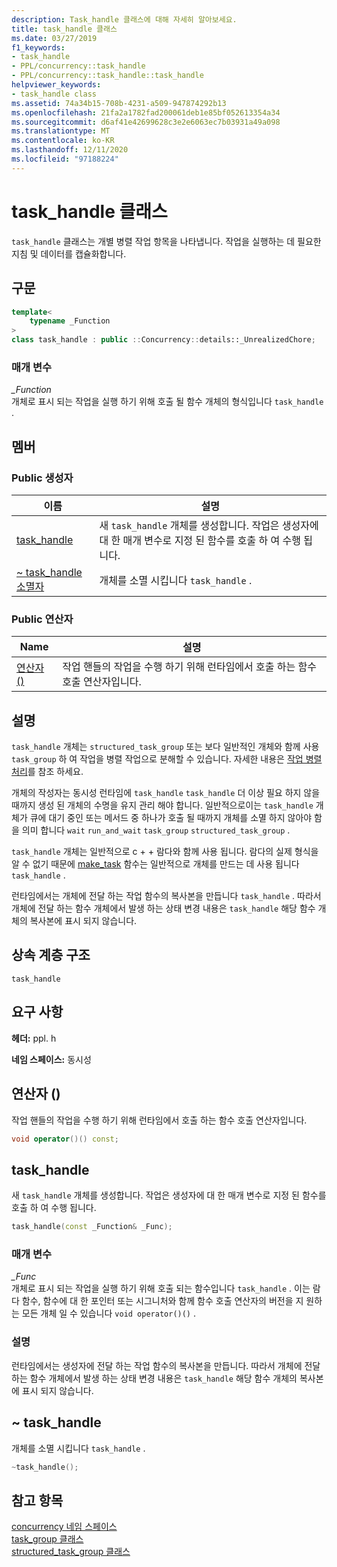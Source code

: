 ```yaml
---
description: Task_handle 클래스에 대해 자세히 알아보세요.
title: task_handle 클래스
ms.date: 03/27/2019
f1_keywords:
- task_handle
- PPL/concurrency::task_handle
- PPL/concurrency::task_handle::task_handle
helpviewer_keywords:
- task_handle class
ms.assetid: 74a34b15-708b-4231-a509-947874292b13
ms.openlocfilehash: 21fa2a1782fad200061deb1e85bf052613354a34
ms.sourcegitcommit: d6af41e42699628c3e2e6063ec7b03931a49a098
ms.translationtype: MT
ms.contentlocale: ko-KR
ms.lasthandoff: 12/11/2020
ms.locfileid: "97188224"
---
```

# <a name="task_handle-class"></a>task_handle 클래스

`task_handle` 클래스는 개별 병렬 작업 항목을 나타냅니다. 작업을 실행하는 데 필요한 지침 및 데이터를 캡슐화합니다.

## <a name="syntax"></a>구문

```cpp
template<
    typename _Function
>
class task_handle : public ::Concurrency::details::_UnrealizedChore;
```

### <a name="parameters"></a>매개 변수

*_Function*<br/>
개체로 표시 되는 작업을 실행 하기 위해 호출 될 함수 개체의 형식입니다 `task_handle` .

## <a name="members"></a>멤버

### <a name="public-constructors"></a>Public 생성자

|이름|설명|
|----------|-----------------|
|[task_handle](#task_handle)|새 `task_handle` 개체를 생성합니다. 작업은 생성자에 대 한 매개 변수로 지정 된 함수를 호출 하 여 수행 됩니다.|
|[~ task_handle 소멸자](#dtor)|개체를 소멸 시킵니다 `task_handle` .|

### <a name="public-operators"></a>Public 연산자

|Name|설명|
|----------|-----------------|
|[연산자 ()](#task_handle__operator_call)|작업 핸들의 작업을 수행 하기 위해 런타임에서 호출 하는 함수 호출 연산자입니다.|

## <a name="remarks"></a>설명

`task_handle` 개체는 `structured_task_group` 또는 보다 일반적인 개체와 함께 사용 `task_group` 하 여 작업을 병렬 작업으로 분해할 수 있습니다. 자세한 내용은 [작업 병렬 처리](../../../parallel/concrt/task-parallelism-concurrency-runtime.md)를 참조 하세요.

개체의 작성자는 동시성 런타임에 `task_handle` `task_handle` 더 이상 필요 하지 않을 때까지 생성 된 개체의 수명을 유지 관리 해야 합니다. 일반적으로이는 `task_handle` 개체가 큐에 대기 중인 또는 메서드 중 하나가 호출 될 때까지 개체를 소멸 하지 않아야 함을 의미 합니다 `wait` `run_and_wait` `task_group` `structured_task_group` .

`task_handle` 개체는 일반적으로 c + + 람다와 함께 사용 됩니다. 람다의 실제 형식을 알 수 없기 때문에 [make_task](concurrency-namespace-functions.md#make_task) 함수는 일반적으로 개체를 만드는 데 사용 됩니다 `task_handle` .

런타임에서는 개체에 전달 하는 작업 함수의 복사본을 만듭니다 `task_handle` . 따라서 개체에 전달 하는 함수 개체에서 발생 하는 상태 변경 내용은 `task_handle` 해당 함수 개체의 복사본에 표시 되지 않습니다.

## <a name="inheritance-hierarchy"></a>상속 계층 구조

`task_handle`

## <a name="requirements"></a>요구 사항

**헤더:** ppl. h

**네임 스페이스:** 동시성

## <a name="operator"></a><a name="task_handle__operator_call"></a> 연산자 ()

작업 핸들의 작업을 수행 하기 위해 런타임에서 호출 하는 함수 호출 연산자입니다.

```cpp
void operator()() const;
```

## <a name="task_handle"></a><a name="task_handle"></a> task_handle

새 `task_handle` 개체를 생성합니다. 작업은 생성자에 대 한 매개 변수로 지정 된 함수를 호출 하 여 수행 됩니다.

```cpp
task_handle(const _Function& _Func);
```

### <a name="parameters"></a>매개 변수

*_Func*<br/>
개체로 표시 되는 작업을 실행 하기 위해 호출 되는 함수입니다 `task_handle` . 이는 람다 함수, 함수에 대 한 포인터 또는 시그니처와 함께 함수 호출 연산자의 버전을 지 원하는 모든 개체 일 수 있습니다 `void operator()()` .

### <a name="remarks"></a>설명

런타임에서는 생성자에 전달 하는 작업 함수의 복사본을 만듭니다. 따라서 개체에 전달 하는 함수 개체에서 발생 하는 상태 변경 내용은 `task_handle` 해당 함수 개체의 복사본에 표시 되지 않습니다.

## <a name="task_handle"></a><a name="dtor"></a> ~ task_handle

개체를 소멸 시킵니다 `task_handle` .

```cpp
~task_handle();
```

## <a name="see-also"></a>참고 항목

[concurrency 네임 스페이스](concurrency-namespace.md)<br/>
[task_group 클래스](task-group-class.md)<br/>
[structured_task_group 클래스](structured-task-group-class.md)
